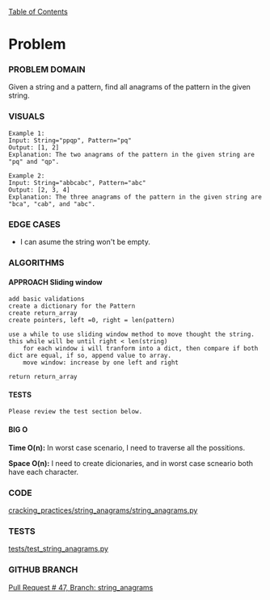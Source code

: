 [Table of Contents](../../README.md)


# Problem

<!-- [Whiteboard approach](X) -->

### PROBLEM DOMAIN
Given a string and a pattern, find all anagrams of the pattern in the given string.


### VISUALS
```
Example 1:
Input: String="ppqp", Pattern="pq"
Output: [1, 2]
Explanation: The two anagrams of the pattern in the given string are "pq" and "qp".

Example 2:
Input: String="abbcabc", Pattern="abc"
Output: [2, 3, 4]
Explanation: The three anagrams of the pattern in the given string are "bca", "cab", and "abc".
```

### EDGE CASES
- I can asume the string won't be empty.


### ALGORITHMS

#### APPROACH Sliding window
```
add basic validations
create a dictionary for the Pattern
create return_array
create pointers, left =0, right = len(pattern)

use a while to use sliding window method to move thought the string. this while will be until right < len(string)
    for each window i will tranform into a dict, then compare if both dict are equal, if so, append value to array.
    move window: increase by one left and right

return return_array
```


#### TESTS
```
Please review the test section below.
```


#### BIG O
**Time O(n):** In worst case scenario, I need to traverse all the possitions.

**Space O(n):** I need to create dicionaries, and in worst case scneario both have each character.

### CODE
[cracking_practices/string_anagrams/string_anagrams.py](string_anagrams.py)


### TESTS
[tests/test_string_anagrams.py](../../tests/test_string_anagrams.py)

### GITHUB BRANCH

[Pull Request # 47, Branch: string_anagrams](https://github.com/ilealm/cracking-practices/pull/47)
